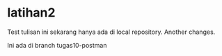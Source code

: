 # latihan2
Test tulisan ini sekarang hanya ada di local repository.
Another changes.

Ini ada di branch tugas10-postman

